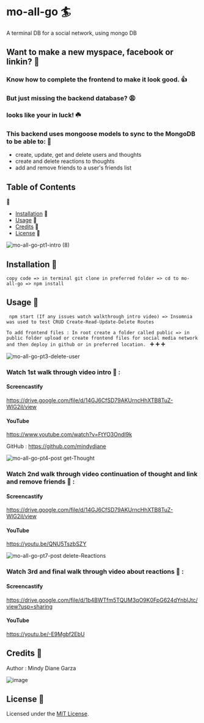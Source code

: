 # mo-all-go :surfer:
A terminal DB for a social network, using mongo DB

## Want to make a new myspace, facebook or linkin? :thought_balloon:

### Know how to complete the frontend to make it look good. :thumbsup:

### But just missing the backend database? :weary:

### looks like your in luck! 	:shamrock: 

### This backend uses mongoose models to sync to the MongoDB to be able to: :seedling:
* create, update, get and delete users and thoughts
* create and delete reactions to thoughts
* add and remove friends to a user's friends list

## Table of Contents 
:fallen_leaf:

* [Installation](#installation)   :fallen_leaf:
* [Usage](#usage)    :fallen_leaf:
* [Credits](#credits)     :fallen_leaf:
* [License](#license)    :fallen_leaf:

![mo-all-go-pt1-intro (8)](https://user-images.githubusercontent.com/80286982/132963411-8832af6e-3d26-43a7-8341-fd56cb781727.gif) 

## Installation   :fallen_leaf:

` copy code => in terminal git clone in preferred folder => cd to mo-all-go => npm install 
`

## Usage   :fallen_leaf:

` npm start (If any issues watch walkthrough intro video)
=> Insomnia was used to test CRUD Create-Read-Update-Delete Routes`

` To add frontend files : In root create a folder called public => in public folder upload or create frontend files for social media network and then deploy in github or in preferred location. 
` :heavy_plus_sign: :heavy_plus_sign: :heavy_plus_sign:

![mo-all-go-pt3-delete-user](https://user-images.githubusercontent.com/80286982/132966726-f35443ea-8dc7-45e2-b09a-3b4f2402d313.gif)

### Watch 1st walk through video intro :hear_no_evil: : 

#### Screencastify
https://drive.google.com/file/d/14GJ6CfSD79AKUrncHhXTB8TuZ-WlG2iI/view

#### YouTube
https://www.youtube.com/watch?v=FtYO3OndI9k

GitHub :
https://github.com/mindydiane

![mo-all-go-pt4-post get-Thought](https://user-images.githubusercontent.com/80286982/132966548-182b4ab9-05d9-4017-855b-81c18959087a.gif)

### Watch 2nd walk through video continuation of thought and link and remove friends :hear_no_evil: :

#### Screencastify
https://drive.google.com/file/d/14GJ6CfSD79AKUrncHhXTB8TuZ-WlG2iI/view

#### YouTube
https://youtu.be/QNU5TszbSZY

![mo-all-go-pt7-post delete-Reactions](https://user-images.githubusercontent.com/80286982/132966624-e8df3432-b02c-4633-940a-bd5a5f11e267.gif)

### Watch 3rd and final walk through video about reactions :hear_no_evil: :

#### Screencastify
https://drive.google.com/file/d/1b4BWTfm5TQUM3qO9K0FpG624dYnblJtc/view?usp=sharing

#### YouTube
https://youtu.be/-E9Mgbf2EbU

## Credits   :fallen_leaf:

Author : Mindy Diane Garza 

![image](https://user-images.githubusercontent.com/80286982/132966193-7ea60c44-beea-461a-806f-04678beb1fb8.png)

## License   :fallen_leaf:

Licensed under the [MIT License](LICENSE).
